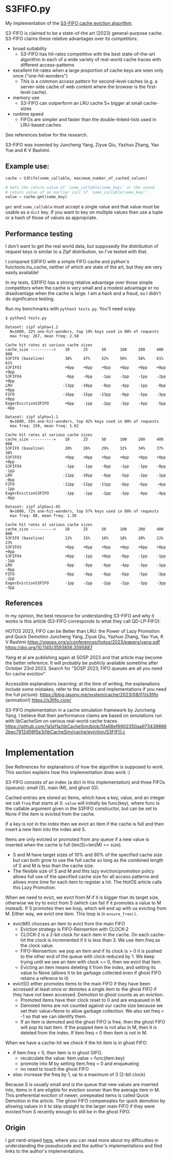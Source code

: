 # S3FIFO.py

My implementation of the [S3-FIFO cache eviction algorithm](https://blog.jasony.me/system/cache/2023/08/01/s3fifo).

S3-FIFO is claimed to be a state-of-the art (2023) general-purpose cache.
S3-FIFO claims these relative advantages over its competitors:

- broad suitability
    - S3-FIFO has hit-rates competitive with the best state-of-the-art
      algorithm in each of a wide variety of real-world cache traces with
      different access-patterns
- excellent hit-rates when a large proportion of cache keys are seen only
  once ("one-hit-wonders")
    - This is a common access pattern for second-level caches (e.g. a
      server-side cache of web content where the browser is the first-level
      cache).
- memory use
    - S3-FIFO can outperform an LRU cache 5× bigger at small cache-sizes
- runtime speed
    - FIFOs are simpler and faster than the double-linked-lists used in
      LRU-based caches

See references below for the research.

S3-FIFO was invented by Juncheng Yang, Ziyue Qiu, Yazhuo Zhang, Yao Yue and
K V Rashimi.

## Example use:

```python
cache = S3Fifo(some_callable, maximum_number_of_cached_values)

# Gets the return value of `some_callable(some_key)` or the saved
# return value of an earlier call of `some_callable(some_key)`.
value = cache.get(some_key)
```

`get` and `some_callable` must accept a single value and that value must be
usable as a `dict` key. If you want to key on multiple values then use a
tuple or a hash of those of values as appropriate.

## Performance testing

I don't want to get the real world data, but supposedly the distribution of
request keys is similar to a Zipf distribution, so I've tested with that.

I compared S3FIFO with a simple FIFO cache and python's functools.lru_cache,
neither of which are state of the art, but they are very easily available!

In my tests, S3FIFO has a strong relative advantage over those simple
competitors when the cache is very small and a modest advantage or no
disadvantage when the cache is large. I am a hack and a fraud, so I didn't
do significance testing.

Run my benchmarks with `python3 tests.py`. You'll need scipy.

```
$ python3 tests.py

Dataset: zipf alpha=1.2
  N=1600, 32% one-hit-wonders, top 19% keys used in 80% of requests
  max freq: 267, mean freq: 2.58

Cache hit rates at various cache sizes
cache_size ---------->	  10	  25	  50	  100	  200	  400	  800
S3FIFO (baseline)   	  38%	  47%	  52%	  56%	  58%	  61%	  61%
S3FIFO3             	  +0pp	  +0pp	  +0pp	  +0pp	  +0pp	  +0pp	  +0pp
S3FIFO4             	  -0pp	  -0pp	  -1pp	  -2pp	  -1pp	  -2pp	  +0pp
LRU                 	 -13pp	 -10pp	  -8pp	  -4pp	  -1pp	  -0pp	  +0pp
FIFO                	 -16pp	 -15pp	 -13pp	  -9pp	  -5pp	  -3pp	  +0pp
EagerEvictionS3FIFO 	  +0pp	  -1pp	  -2pp	  -3pp	  -4pp	  -5pp	  -4pp

Dataset: zipf alpha=1.1
  N=1600, 55% one-hit-wonders, top 42% keys used in 80% of requests
  max freq: 158, mean freq: 1.62

Cache hit rates at various cache sizes
cache_size ---------->	  10	  25	  50	  100	  200	  400	  800
S3FIFO (baseline)   	  20%	  26%	  29%	  32%	  34%	  37%	  38%
S3FIFO3             	  +0pp	  +0pp	  +0pp	  +0pp	  +0pp	  +0pp	  +0pp
S3FIFO4             	  -1pp	  -1pp	  -0pp	  -1pp	  -1pp	  -0pp	  -1pp
LRU                 	 -11pp	 -10pp	  -8pp	  -5pp	  -2pp	  -1pp	  -0pp
FIFO                	 -12pp	 -12pp	 -11pp	  -8pp	  -6pp	  -4pp	  -1pp
EagerEvictionS3FIFO 	  -1pp	  -1pp	  -2pp	  -3pp	  -4pp	  -4pp	  -4pp

Dataset: zipf alpha=1.05
  N=1600, 72% one-hit-wonders, top 57% keys used in 80% of requests
  max freq: 80, mean freq: 1.30

Cache hit rates at various cache sizes
cache_size ---------->	  10	  25	  50	  100	  200	  400	  800
S3FIFO (baseline)   	  12%	  15%	  16%	  18%	  20%	  22%	  23%
S3FIFO3             	  +0pp	  +0pp	  +0pp	  +0pp	  +0pp	  +0pp	  +0pp
S3FIFO4             	  +0pp	  -1pp	  +0pp	  -0pp	  -1pp	  -1pp	  -1pp
LRU                 	  -8pp	  -8pp	  -6pp	  -4pp	  -3pp	  -1pp	  -0pp
FIFO                	  -8pp	  -9pp	  -8pp	  -6pp	  -5pp	  -3pp	  -2pp
EagerEvictionS3FIFO 	  -1pp	  -2pp	  -2pp	  -2pp	  -3pp	  -3pp	  -3pp
```

## References

In my opinion, the best resource for understanding S3-FIFO and why it works
is this article (S3-FIFO corresponds to what they call QD-LP-FIFO):

HOTOS 2023, FIFO can be Better than LRU: the Power of Lazy Promotion and
Quick Demotion
   Juncheng Yang, Ziyue Qiu, Yazhuo Zhang, Yao Yue, K V Rashimi
   https://sigops.org/s/conferences/hotos/2023/papers/yang.pdf
   https://doi.org/10.1145/3593856.3595887

Yang et al are publishing again at SOSP 2023 and that article may become
the better reference. It will probably be publicly available sometime after
October 23rd 2023. Search for "SOSP 2023, FIFO queues are all you need for
cache eviction"

Accessible explanations (warning: at the time of writing, the explanations
include some mistakes, refer to the articles and implementations if you
need the full picture):
   https://blog.jasony.me/system/cache/2023/08/01/s3fifo (animation!)
   https://s3fifo.com/

S3-FIFO implementation in a cache simulation framework by Juncheng Yang. I
believe that their performance claims are based on simulations run with
libCacheSim on various real-world cache traces.
   https://github.com/1a1a11a/libCacheSim/blob/5fa68ef6902350aa9734398862bec7912d59f5e3/libCacheSim/cache/eviction/S3FIFO.c

# Implementation

See References for explanations of how the algorithm is supposed to work.
This section explains how this implementation does work :)

S3-FIFO consists of an index (a dict in this implementation) and three
FIFOs (queues): small (S), main (M), and ghost (G).

Cached entries are stored as Items, which have a key, value, and an integer
we call `freq` that starts at 0. `value` will initially be func(key), where
func is the callable argument given in the S3FIFO constructor, but can be
set to None if the item is evicted from the cache.

If a key is not in the index then we evict an item if the cache is full and
then insert a new Item into the index and S.

Items are only evicted or promoted from any queue if a new value is
inserted when the cache is full (len(S)+len(M) == size).
 - S and M have target sizes of 10% and 90% of the specified cache size
   but can both grow to use the full cache so long as the combined length
   of S and M is less than the cache size.
 - The flexible size of S and M and this lazy eviction/promotion policy
   allows full use of the specified cache size for all access patterns
   and allows more time for each item to register a hit. The HotOS
   article calls this Lazy Promotion.

When we need to evict, we evict from M if it is bigger than its target
size, otherwise we try to evict from S (which can fail if it promotes a
value to M instead). If S promotes then we loop, which will end up with us
evicting from M. Either way, we evict one item. This loop is in
`ensure_free()`.
  - evictM() chooses an item to evict from the main FIFO
      - Eviction strategy is FIFO-Reinsertion with CLOCK-2
      - CLOCK-2 is a 2-bit clock for each item in the cache. On each
        cache-hit the clock is incremented if it is less than 3. We use
        item.freq as the clock value.
      - FIFO-Reinsertion: we pop an item and if its clock is > 0 it is
        pushed to the other end of the queue with clock reduced by 1. We
        keep trying until we see an item with clock == 0, then we evict
        that item.
      - Evicting an item means deleting it from the index, and setting its
        value to None (allows it to be garbage collected even if ghost FIFO
        retains a referece to it)
  - evictS() either promotes items to the main FIFO if they have been
    accessed at least once or demotes a single item to the ghost FIFO if
    they have not been accessed. Demotion to ghost counts as an eviction.
      - Promoted items have their clock reset to 0 and are enqueued in M.
      - Demoted items are not counted against our cache size because we set
        their value=None to allow garbage collection. We also set freq = -1
        so that we can identify them.
      - If an item is demoted and the ghost FIFO is free, then the ghost
        FIFO will pop its last item. If the popped item is not also in M,
        then it is deleted from the index. If item.freq < 0 then item is
        not in M.

When we have a cache-hit we check if the hit item is in ghost FIFO:
  - if item.freq < 0, then item is in ghost GIFO.
      - recalculate the value: item.value = func(item.key)
      - promote into M by setting item.freq = 0 and enqueueing
      - no need to touch the ghost FIFO
  - else: increase the freq by 1, up to a maximum of 3 (2-bit clock)

Because S is usually small and is the queue that new values are inserted
into, items in it are eligible for eviction sooner than the average item in
M. This preferential eviction of newer, unrepeated items is called Quick
Demotion in the article. The ghost FIFO compensates for quick demotion by
allowing values in it to skip straight to the larger main FIFO if they
were evicted from S recently enough to still be in the ghost FIFO.

## Origin

I got nerd-sniped [here](https://lobste.rs/s/xszyoz/fifo_queues_are_all_you_need_for_cache#c_r29nxa), where you can read more about my difficulties in understanding the pseudocode and the author's implementations and find links to the author's implementations.
